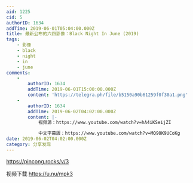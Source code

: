 ```yaml
---
aid: 1225
cid: 5
authorID: 1634
addTime: 2019-06-01T05:04:00.000Z
title: 最新公布的六四影像：Black Night In June (2019)
tags:
    - 影像
    - black
    - night
    - in
    - june
comments:
    -
        authorID: 1634
        addTime: 2019-06-01T15:00:00.000Z
        content: 'https://telegra.ph/file/b5150a90b61259f0f30a1.png'
    -
        authorID: 1634
        addTime: 2019-06-02T04:02:00.000Z
        content: |-
            视频源：https://www.youtube.com/watch?v=hA4iKSeijZI

            中文字幕版：https://www.youtube.com/watch?v=MQ90K9UCoKg
date: 2019-06-02T04:02:00.000Z
category: 分享发现
---
```


https://pincong.rocks/v/3

视频下载 https://u.nu/mpk3
